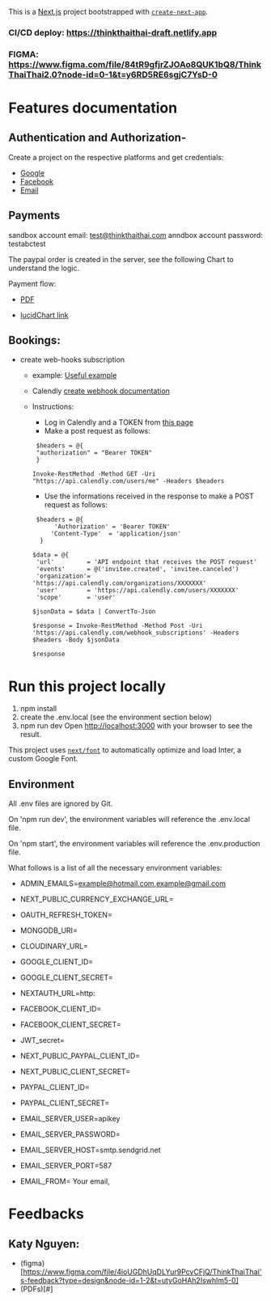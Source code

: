 This is a [Next.js](https://nextjs.org/) project bootstrapped with [`create-next-app`](https://github.com/vercel/next.js/tree/canary/packages/create-next-app).

### CI/CD deploy: https://thinkthaithai-draft.netlify.app

### FIGMA: https://www.figma.com/file/84tR9gfjrZJOAo8QUK1bQ8/ThinkThaiThai2.0?node-id=0-1&t=y6RD5RE6sgjC7YsD-0


# Features documentation

 ## Authentication and Authorization-

  Create a project on the respective platforms and get credentials:
  - [Google](https://console.developers.google.com/apis/credentials)
  - [Facebook]()
  - [Email]()

 ## Payments

 sandbox account email: test@thinkthaithai.com
 anndbox account password: testabctest

The paypal order is created in the server, see the following Chart to understand the logic.

Payment flow:
- [PDF](https://github.com/2gi3/thinkthaithai2/blob/main/documentation/Payment_flow.pdf)

- [lucidChart link](https://lucid.app/lucidchart/4b5a8ddb-e13c-45a9-b0a5-b99c8daa633d/edit?viewport_loc=-616%2C671%2C2585%2C964%2C0_0&invitationId=inv_fae12b37-73ff-4859-a6cf-e65c5e02d586)

 ## Bookings:

 
  - create web-hooks subscription
    - example: [Useful example](https://ngrok.com/docs/integrations/calendly/webhooks/#setup-webhook)

    - Calendly [create webhook documentation](https://developer.calendly.com/api-docs/c1ddc06ce1f1b-create-webhook-subscription)

    - Instructions: 
      - Log in Calendly and a TOKEN from [this page](https://calendly.com/integrations/api_webhooks)
      - Make a post request as follows:
      ```
       $headers = @{
       "authorization" = "Bearer TOKEN"
       }

      Invoke-RestMethod -Method GET -Uri "https://api.calendly.com/users/me" -Headers $headers

      ```
      - Use the informations received in the response to make a POST request as follows: 
      ```
       $headers = @{
            'Authorization' = 'Bearer TOKEN'
           'Content-Type'  = 'application/json'
        }

      $data = @{
       'url'         = 'API endpoint that receives the POST request'
       'events'      = @('invitee.created', 'invitee.canceled')
       'organization'= 'https://api.calendly.com/organizations/XXXXXXX'
       'user'        = 'https://api.calendly.com/users/XXXXXXX'
       'scope'       = 'user'
  
      $jsonData = $data | ConvertTo-Json
   
      $response = Invoke-RestMethod -Method Post -Uri 'https://api.calendly.com/webhook_subscriptions' -Headers $headers -Body $jsonData
   
      $response
      ```
      



# Run this project locally

1. npm install
2. create the .env.local (see the environment section below)
3. npm run dev
Open [http://localhost:3000](http://localhost:3000) with your browser to see the result.


This project uses [`next/font`](https://nextjs.org/docs/basic-features/font-optimization) to automatically optimize and load Inter, a custom Google Font.

## Environment
All .env files are ignored by Git.

On 'npm run dev', the environment variables will reference the .env.local file.

On 'npm start', the environment variables will reference the .env.production file.

What follows is a list of all the necessary environment variables:

   - ADMIN_EMAILS=example@hotmail.com,example@gmail.com

   - NEXT_PUBLIC_CURRENCY_EXCHANGE_URL=

   - OAUTH_REFRESH_TOKEN=

   - MONGODB_URI=

   - CLOUDINARY_URL=

   - GOOGLE_CLIENT_ID=

   - GOOGLE_CLIENT_SECRET=

   - NEXTAUTH_URL=http:

   - FACEBOOK_CLIENT_ID=

   - FACEBOOK_CLIENT_SECRET=

   - JWT_secret=

   - NEXT_PUBLIC_PAYPAL_CLIENT_ID=

   - NEXT_PUBLIC_CLIENT_SECRET=

   - PAYPAL_CLIENT_ID=

   - PAYPAL_CLIENT_SECRET=
    
   - EMAIL_SERVER_USER=apikey
   - EMAIL_SERVER_PASSWORD=
   - EMAIL_SERVER_HOST=smtp.sendgrid.net
   - EMAIL_SERVER_PORT=587
   - EMAIL_FROM= Your email, 


# Feedbacks

## Katy Nguyen: 
- (figma)[https://www.figma.com/file/4ioUGDhUqDLYur9PcvCFjQ/ThinkThaiThai's-feedback?type=design&node-id=1-2&t=utyGoHAh2Iswhlm5-0]
- (PDFs)[#]